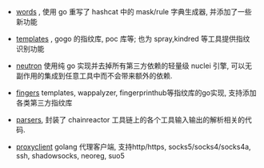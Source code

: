 

- [words](https://chainreactors.github.io/wiki/libs/words/) , 使用 go 重写了 hashcat 中的 mask/rule 字典生成器, 并添加了一些新功能

- [templates](https://github.com/chainreactors/templates) , gogo 的指纹库, poc 库等; 也为 spray,kindred 等工具提供指纹识别功能

- [neutron](https://chainreactors.github.io/wiki/libs/neutron/) 使用纯 go 实现并去掉所有第三方依赖的轻量级 nuclei 引擎, 可以无副作用的集成到任意工具中而不会带来额外的依赖.

- [fingers](https://chainreactors.github.io/wiki/libs/fingers/)  templates, wappalyzer, fingerprinthub等指纹库的go实现,  支持添加各类第三方指纹库

- [parsers](https://github.com/chainreactors/parsers), 封装了 chainreactor 工具链上的各个工具输入输出的解析相关的代码.

- [proxyclient](https://chainreactors.github.io/wiki/libs/proxyclient) golang 代理客户端, 支持http/https, socks5/socks4/socks4a, ssh, shadowsocks, neoreg, suo5